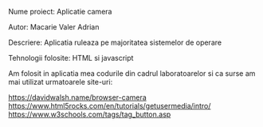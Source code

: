 Nume proiect: Aplicatie camera

Autor: Macarie Valer Adrian

Descriere: Aplicatia ruleaza pe majoritatea sistemelor de operare

Tehnologii folosite: HTML si javascript

Am folosit in aplicatia mea codurile din cadrul laboratoarelor si ca surse am mai utilizat urmatoarele site-uri:

https://davidwalsh.name/browser-camera
https://www.html5rocks.com/en/tutorials/getusermedia/intro/
https://www.w3schools.com/tags/tag_button.asp
